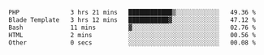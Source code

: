 <!--START_SECTION:waka-->

```txt
PHP              3 hrs 21 mins   ████████████▒░░░░░░░░░░░░   49.36 %
Blade Template   3 hrs 12 mins   ███████████▓░░░░░░░░░░░░░   47.12 %
Bash             11 mins         ▓░░░░░░░░░░░░░░░░░░░░░░░░   02.76 %
HTML             2 mins          ░░░░░░░░░░░░░░░░░░░░░░░░░   00.56 %
Other            0 secs          ░░░░░░░░░░░░░░░░░░░░░░░░░   00.08 %
```

<!--END_SECTION:waka-->
